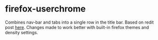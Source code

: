 # firefox-userchrome

Combines nav-bar and tabs into a single row in the title bar. Based on redit post [here](https://www.reddit.com/r/Windows10/comments/7pwxpt/underrated_17074_change_smaller_menus_for_desktop/dslp94k/). Changes made to work better with built-in firefox themes and density settings.
